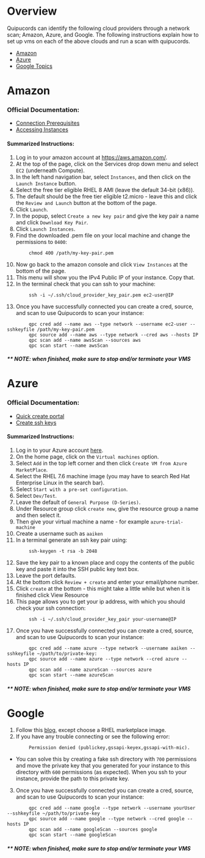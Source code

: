 # Overview
Quipucords can identify the following cloud providers through a network scan; Amazon, Azure, and Google. The following instructions explain how to set up vms on each of the above clouds and run a scan with quipucords.
- [Amazon](#amazon)
- [Azure](#azure)
- [Google Topics](#google)

# <a name="amazon"></a> Amazon
### Official Documentation:
- [Connection Prerequisites](https://docs.aws.amazon.com/AWSEC2/latest/UserGuide/connection-prereqs.html)
- [Accessing Instances](https://docs.aws.amazon.com/AWSEC2/latest/UserGuide/AccessingInstancesLinux.html)
#### Summarized Instructions:
1. Log in to your amazon account at https://aws.amazon.com/.
2. At the top of the page, click on the Services drop down menu and select `EC2` (underneath Compute).
3. In the left hand navigation bar, select `Instances`, and then click on the `Launch Instance` button.
4. Select the free tier eligible RHEL 8 AMI (leave the default 34-bit (x86)).
5. The default should be the free tier eligible t2.micro - leave this and click the `Review and Launch` button at the bottom of the page.
6. Click `Launch`.
7. In the popup, select `Create a new key pair` and give the key pair a name and click `Download Key Pair`.
8. Click `Launch Instances`.
9. Find the downloaded .pem file on your local machine and change the permissions to `0400`:
```
        chmod 400 /path/my-key-pair.pem
```
10. Now go back to the amazon console and click `View Instances` at the bottom of the page.
11. This menu will show you the IPv4 Public IP of your instance. Copy that.
12. In the terminal check that you can ssh to your machine:
```
        ssh -i ~/.ssh/cloud_provider_key_pair.pem ec2-user@IP
```

13. Once you have successfully connected you can create a cred, source, and scan to use Quipucords to scan your instance:
```
        qpc cred add --name aws --type network --username ec2-user --sshkeyfile /path/my-key-pair.pem
        qpc source add --name aws --type network --cred aws --hosts IP
        qpc scan add --name awsScan --sources aws
        qpc scan start --name awsScan
```

##### ** NOTE: when finished, make sure to stop and/or terminate your VMS

# <a name="azure"></a> Azure
### Official Documentation:
- [Quick create portal](https://docs.microsoft.com/en-us/azure/virtual-machines/linux/quick-create-portal)
- [Create ssh keys](https://docs.microsoft.com/en-us/azure/virtual-machines/linux/mac-create-ssh-keys)
#### Summarized Instructions:
1. Log in to your Azure account [here](https://portal.azure.com/#home).
2. On the home page, click on the `Virtual machines` option.
3. Select `Add` in the top left corner and then click `Create VM from Azure MarketPlace`.
4. Select the RHEL 7.6 machine image (you may have to search Red Hat Enterprise Linux in the search bar).
5. Select `Start with a pre-set configuration`.
6. Select `Dev/Test`.
7. Leave the default of `General Purpose (D-Series)`.
8. Under Resource group click `create new`, give the resource group a name and then select it.
9. Then give your virtual machine a name - for example `azure-trial-machine`
10. Create a username such as `aaiken`
11. In a terminal generate an ssh key pair using:
```
        ssh-keygen -t rsa -b 2048
```

12. Save the key pair to a known place and copy the contents of the public key and paste it into the SSH public key text box.
13. Leave the port defaults.
14. At the bottom click `Review + create` and enter your email/phone number.
15. Click `create` at the bottom - this might take a little while but when it is finished click View Resource
16. This page allows you to get your ip address, with which you should check your ssh connection:
```
        ssh -i ~/.ssh/cloud_provider_key_pair your-username@IP
```

17. Once you have successfully connected you can create a cred, source, and scan to use Quipucords to scan your instance:
```
        qpc cred add --name azure --type network --username aaiken --sshkeyfile ~/path/to/private-key:
        qpc source add --name azure --type network --cred azure --hosts IP
        qpc scan add --name azureScan --sources azure
        qpc scan start --name azureScan
```
##### ** NOTE: when finished, make sure to stop and/or terminate your VMS

# <a name="google"></a> Google
1. Follow this [blog](https://www.freecodecamp.org/news/how-to-create-and-connect-to-google-cloud-virtual-machine-with-ssh-81a68b8f74dd/), except choose a RHEL marketplace image.
2. If you have any trouble connecting or see the following error:
```
        Permission denied (publickey,gssapi-keyex,gssapi-with-mic).
```
* You can solve this by creating a fake ssh directory with `700` permissions and move the private key that you generated for your instance to this directory with `600` permissions (as expected). When you ssh to your instance, provide the path to this private key.
3. Once you have successfully connected you can create a cred, source, and scan to use Quipucords to scan your instance:
```
        qpc cred add --name google --type network --username yourUser --sshkeyfile ~/path/to/private-key
        qpc source add --name google --type network --cred google --hosts IP
        qpc scan add --name googleScan --sources google
        qpc scan start --name googleScan

```
##### ** NOTE: when finished, make sure to stop and/or terminate your VMS